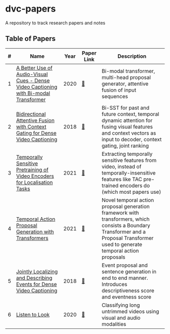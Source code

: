 # dvc-papers
A repository to track research papers and notes

## Table of Papers
| # | Name | Year | Paper Link | Description |
| --- | --- | --- | --- | --- |
| 1 | [A Better Use of Audio-Visual Cues - Dense Video Captioning with Bi-modal Transformer](A_Better_Use_of_Audio-Visual_Cues_Dense_Video_Captioning_with_Bi-modal_Transformer/README.md) | 2020 | [:link:](https://arxiv.org/abs/2005.08271) | Bi-modal transformer, multi-head proposal generator, attentive fusion of input sequences |
| 2 | [Bidirectional Attentive Fusion with Context Gating for Dense Video Captioning](Bidirectional_Attentive_Fusion_with_Context_Gating/README.md) | 2018 | [:link:](https://arxiv.org/abs/1804.00100) | Bi-SST for past and future context, temporal dynamic attention for fusing visual features and context vectors as input to decoder, context gating, joint ranking |
| 3 | [Temporally Sensitive Pretraining of Video Encoders for Localisation Tasks](Temporally_Sensitive_Pretraining_of_Video_Encoders_for_Localization_Tasks/README.md) | 2021 | [:link:](https://arxiv.org/abs/2011.11479) | Extracting temporally sensitive features from video, instead of temporally-insensitive features like TAC pre-trained encoders do (which most papers use) |
| 4 | [Temporal Action Proposal Generation with Transformers](TAPG/Temporal_Action_Proposal_Generation_with_Transformers/README.md) | 2021 | [:link:](https://arxiv.org/abs/2105.12043) | Novel temporal action proposal generation framework with transformers, which consists a Boundary Transformer and a Proposal Transformer used to generate temporal action proposals |
| 5 | [Jointly Localizing and Describing Events for Dense Video Captioning](Jointly_Localizing_and_Describing_Events_for_Dense_Video_Captioning/README.md) | 2018 | [:link:](https://arxiv.org/abs/1804.08274) | Event proposal and sentence generation in end to end manner. Introduces descriptiveness score and eventness score |
| 6 | [Listen to Look](Listen_to_Look/README.md) | 2020 | [:link:](https://arxiv.org/abs/1912.04487) | Classifying long untrimmed videos using visual and audio modalities |